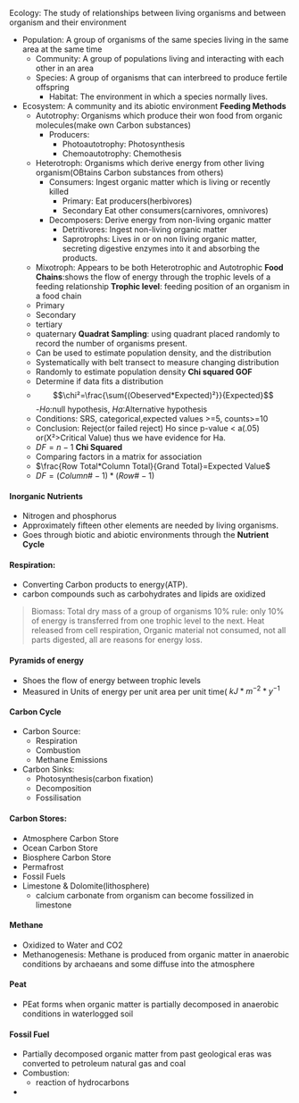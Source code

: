 Ecology: The study of relationships between living organisms and between organism and their environment
 - Population: A group of organisms of the  same species living in the same area at the same time
	 - Community: A group of populations living and interacting with each other in an area
	 - Species: A group of organisms that can interbreed to produce fertile offspring
		 - Habitat: The environment in which a species normally lives.
- Ecosystem:  A community and its abiotic environment
**Feeding Methods**
	- Autotrophy: Organisms which produce their won food from organic molecules(make own Carbon substances)
		- Producers:
			- Photoautotrophy: Photosynthesis
			- Chemoautotrophy: Chemothesis
	- Heterotroph: Organisms which derive energy from other living organism(OBtains Carbon substances from others)
		- Consumers: Ingest organic matter which is living or recently killed
			- Primary: Eat producers(herbivores)
			- Secondary Eat other consumers(carnivores, omnivores)
		- Decomposers: Derive energy from non-living organic matter
			- Detritivores: Ingest non-living organic matter
			- Saprotrophs: Lives in or on non living organic matter, secreting digestive enzymes into it and absorbing the products.
	- Mixotroph: Appears to be both Heterotrophic and Autotrophic
**Food Chains**:shows the flow of energy through the trophic levels of a feeding relationship
**Trophic level**: feeding position of an organism in a food chain
	- Primary
	- Secondary
	- tertiary
	- quaternary
**Quadrat Sampling**: using quadrant placed randomly to record the number of organisms present.
	- Can be used to estimate population density, and the distribution
	- Systematically with belt transect to measure changing distribution
	- Randomly to estimate population density
**Chi squared GOF**
	- Determine if data fits a distribution
	- $$\chi²=\frac{\sum{(Obeserved*Expected)²}}{Expected}$$
	-*Ho*:null hypothesis, *Ha*:Alternative hypothesis
	- Conditions: SRS, categorical,expected values >=5, counts>=10
	- Conclusion: Reject(or failed reject) Ho since p-value < a(.05) or(X²>Critical Value) thus we have evidence for Ha. 
	- $DF = n-1$
**Chi Squared**
	- Comparing factors in a matrix for association
	- $\frac{Row Total*Column Total}{Grand Total}=Expected Value$
	- $DF=(Column\#-1)*(Row\# -1)$
#### Inorganic Nutrients
 - Nitrogen and phosphorus
 - Approximately fifteen other elements are needed by living organisms.
 - Goes through biotic and abiotic environments through the **Nutrient Cycle**
 #### Respiration: 
 - Converting Carbon products to energy(ATP).
 - carbon compounds such as carbohydrates and lipids are oxidized
> Biomass: Total dry mass of a group of organisms
> 10% rule: only 10% of energy is transferred from one trophic level to the next. Heat released from cell respiration, Organic material not consumed, not all parts digested, all are reasons for energy loss.

#### Pyramids of energy
 - Shoes the flow of energy between trophic levels
 - Measured in Units of energy per unit area per unit time( $kJ*m^{-2} * y^{-1}$

#### Carbon Cycle
 - Carbon Source:
	 - Respiration
	 - Combustion
	 - Methane Emissions
 - Carbon Sinks:
	 - Photosynthesis(carbon fixation)
	 - Decomposition
	 - Fossilisation
#### Carbon Stores:
 - Atmosphere Carbon Store
 - Ocean Carbon Store
 - Biosphere Carbon Store
 - Permafrost
 - Fossil Fuels
 - Limestone & Dolomite(lithosphere)
	 - calcium carbonate from organism can become fossilized in limestone
#### Methane
 - Oxidized to Water and CO2
 - Methanogenesis: Methane is produced from organic matter in anaerobic conditions by archaeans and some diffuse into the atmosphere

#### Peat
 - PEat forms when organic matter is partially decomposed in anaerobic conditions in waterlogged soil
#### Fossil Fuel
 - Partially decomposed organic matter from past geological eras was converted to petroleum natural gas and coal
 - Combustion:
	 - reaction of hydrocarbons
 - 
  
<!--stackedit_data:
eyJoaXN0b3J5IjpbMTI2Njc4MzU2NiwxNDU2ODgwMzc2LDIxMz
Q1MjE4MzYsLTE1NzEyODgyMDIsNDgxNzExNTQ0LC0xNzc5MDQ5
NzY0LDQ0NTg0NjEwOCwtMjAzNzY0MjY3MSwxMTMyNzQ4ODA5LD
M3NDEwMjUyMSwtNzQ4ODk2Mzc4LDk3ODU0Mzc2LC0xMzEzNzky
ODg0LDE4Njg1Mjg5OCwtMTIyMzU1MzUxMiwtMTE2MTA5NDM0Mi
wtMTYwODk4NjI3MCwxNjczMzk1NzUxLC0yOTU3MjM4MzYsODY0
NzMwNTddfQ==
-->